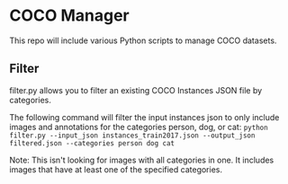 # COCO Manager
This repo will include various Python scripts to manage COCO datasets.



## Filter
filter.py allows you to filter an existing COCO Instances JSON file by categories.

The following command will filter the input instances json to only include images and annotations for the categories person, dog, or cat:
```python filter.py --input_json instances_train2017.json --output_json filtered.json --categories person dog cat```

Note: This isn't looking for images with all categories in one. It includes images that have at least one of the specified categories.
